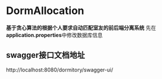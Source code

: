 # DormAllocation
**基于贪心算法的根据个人要求自动匹配室友的前后端分离系统**
先在**application.properties**中修改数据库信息
## swagger接口文档地址
http://localhost:8080/dormitory/swagger-ui/
